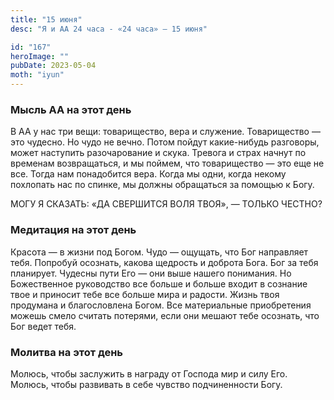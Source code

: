 ```yaml
---
title: "15 июня"
desc: "Я и АА 24 часа - «24 часа» — 15 июня"

id: "167"
heroImage: ""
pubDate: 2023-05-04
moth: "iyun"
---
```


### Мысль АА на этот день

В АА у нас три вещи: товарищество, вера и служение. Товарищество — это
чудесно. Но чудо не вечно. Потом пойдут какие-нибудь разговоры, может
наступить разочарование и скука. Тревога и страх начнут по временам
возвращаться, и мы поймем, что товарищество — это еще не все. Тогда нам
понадобится вера. Когда мы одни, когда некому похлопать нас по спинке, мы
должны обращаться за помощью к Богу.

МОГУ Я СКАЗАТЬ: «ДА СВЕРШИТСЯ ВОЛЯ ТВОЯ», — ТОЛЬКО ЧЕСТНО?

### Медитация на этот день

Красота — в жизни под Богом. Чудо — ощущать, что Бог направляет тебя. Попробуй
осознать, какова щедрость и доброта Бога. Бог за тебя планирует. Чудесны пути
Его — они выше нашего понимания. Но Божественное руководство все больше и
больше входит в сознание твое и приносит тебе все больше мира и радости. Жизнь
твоя продумана и благословлена Богом. Все материальные приобретения можешь
смело считать потерями, если они мешают тебе осознать, что Бог ведет тебя.

### Молитва на этот день

Молюсь, чтобы заслужить в награду от Господа мир и силу Его. Молюсь, чтобы
развивать в себе чувство подчиненности Богу.
